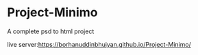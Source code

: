 # Project-Minimo
A complete psd to html project


live server:https://borhanuddinbhuiyan.github.io/Project-Minimo/
